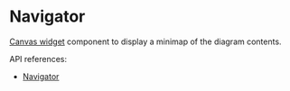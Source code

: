 # Navigator

[Canvas widget](/docs/components/canvas.md) component to display a minimap of the diagram contents.

API references:
  - [Navigator](/docs/api/workspace/functions/Navigator)
